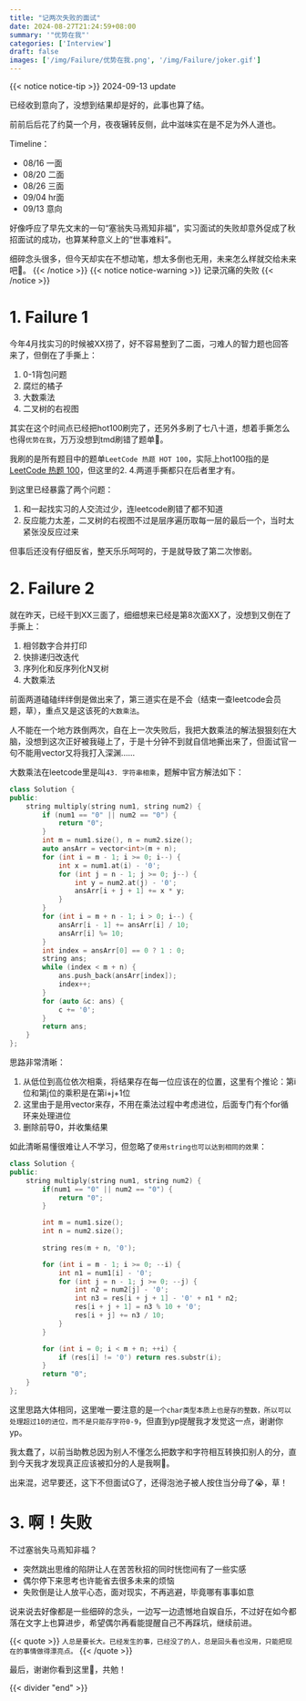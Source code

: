 ```yaml
---
title: "记两次失败的面试"
date: 2024-08-27T21:24:59+08:00
summary: '"优势在我"'
categories: ['Interview']
draft: false
images: ['/img/Failure/优势在我.png', '/img/Failure/joker.gif']
---
```

{{< notice notice-tip >}}
2024-09-13 update

已经收到意向了，没想到结果却是好的，此事也算了结。

前前后后花了约莫一个月，夜夜辗转反侧，此中滋味实在是不足为外人道也。

Timeline：
* 08/16 一面
* 08/20 二面
* 08/26 三面
* 09/04 hr面
* 09/13 意向

好像呼应了早先文末的一句“塞翁失马焉知非福”，实习面试的失败却意外促成了秋招面试的成功，也算某种意义上的“世事难料”。

细碎念头很多，但今天却实在不想动笔，想太多倒也无用，未来怎么样就交给未来吧🙂。
{{< /notice >}}
{{< notice notice-warning >}}
记录沉痛的失败
{{< /notice >}}
# 1. Failure 1
今年4月找实习的时候被XX捞了，好不容易整到了二面，刁难人的智力题也回答来了，但倒在了手撕上：

1. 0-1背包问题
2. 腐烂的橘子
3. 大数乘法
4. 二叉树的右视图 

其实在这个时间点已经把hot100刷完了，还另外多刷了七八十道，想着手撕怎么也得`优势在我`，万万没想到tmd刷错了题单🤡。

我刷的是所有题目中的题单`LeetCode 热题 HOT 100`，实际上hot100指的是[LeetCode 热题 100](https://leetcode.cn/studyplan/top-100-liked/)，但这里的2. 4.两道手撕都只在后者里才有。

到这里已经暴露了两个问题：
1. 和一起找实习的人交流过少，连leetcode刷错了都不知道
2. 反应能力太差，二叉树的右视图不过是层序遍历取每一层的最后一个，当时太紧张没反应过来

但事后还没有仔细反省，整天乐乐呵呵的，于是就导致了第二次惨剧。

# 2. Failure 2
就在昨天，已经干到XX三面了，细细想来已经是第8次面XX了，没想到又倒在了手撕上：

1. 相邻数字合并打印
2. 快排递归改迭代
3. 序列化和反序列化N叉树
4. 大数乘法

前面两道磕磕绊绊倒是做出来了，第三道实在是不会（结束一查leetcode会员题，草），重点又是这该死的`大数乘法`。

人不能在一个地方跌倒两次，自在上一次失败后，我把大数乘法的解法狠狠刻在大脑，没想到这次正好被我碰上了，于是十分钟不到就自信地撕出来了，但面试官一句不能用vector又将我打入深渊......

大数乘法在leetcode里是叫`43. 字符串相乘`，题解中官方解法如下：
```c++
class Solution {
public:
    string multiply(string num1, string num2) {
        if (num1 == "0" || num2 == "0") {
            return "0";
        }
        int m = num1.size(), n = num2.size();
        auto ansArr = vector<int>(m + n);
        for (int i = m - 1; i >= 0; i--) {
            int x = num1.at(i) - '0';
            for (int j = n - 1; j >= 0; j--) {
                int y = num2.at(j) - '0';
                ansArr[i + j + 1] += x * y;
            }
        }
        for (int i = m + n - 1; i > 0; i--) {
            ansArr[i - 1] += ansArr[i] / 10;
            ansArr[i] %= 10;
        }
        int index = ansArr[0] == 0 ? 1 : 0;
        string ans;
        while (index < m + n) {
            ans.push_back(ansArr[index]);
            index++;
        }
        for (auto &c: ans) {
            c += '0';
        }
        return ans;
    }
};
```
思路非常清晰：
1. 从低位到高位依次相乘，将结果存在每一位应该在的位置，这里有个推论：第i位和第j位的乘积是在第i+j+1位
2. 这里由于是用vector<int>来存，不用在乘法过程中考虑进位，后面专门有个for循环来处理进位
3. 删除前导0，并收集结果

如此清晰易懂很难让人不学习，但忽略了`使用string也可以达到相同的效果`：
```c++
class Solution {
public:
    string multiply(string num1, string num2) {
        if(num1 == "0" || num2 == "0") {
            return "0";
        }

        int m = num1.size();
        int n = num2.size();
        
        string res(m + n, '0');

        for (int i = m - 1; i >= 0; --i) {
            int n1 = num1[i] - '0';
            for (int j = n - 1; j >= 0; --j) {
                int n2 = num2[j] - '0';
                int n3 = res[i + j + 1] - '0' + n1 * n2;
                res[i + j + 1] = n3 % 10 + '0';
                res[i + j] += n3 / 10;
            }
        }

        for (int i = 0; i < m + n; ++i) {
            if (res[i] != '0') return res.substr(i);
        }
        return "0";
    }
};
```
这里思路大体相同，这里唯一要注意的是`一个char类型本质上也是存的整数，所以可以处理超过10的进位，而不是只能存字符0-9`，但直到yp提醒我才发觉这一点，谢谢你yp。

我太蠢了，以前当助教总因为别人不懂怎么把数字和字符相互转换扣别人的分，直到今天我才发现真正应该被扣分的人是我啊🤡。

出来混，迟早要还，这下不但面试G了，还得泡池子被人按住当分母了😭，草！

# 3. 啊！失败
不过塞翁失马焉知非福？

* 突然跳出思维的陷阱让人在苦苦秋招的同时恍惚间有了一些实感
* 偶尔停下来思考也许能省去很多未来的烦恼
* 失败倒是让人放平心态，面对现实，不再逃避，毕竟哪有事事如意

说来说去好像都是一些细碎的念头，一边写一边遗憾地自娱自乐，不过好在如今都落在文字上也算进步，希望偶尔再看能提醒自己不再踩坑，继续前进。


{{< quote >}}
`人总是要长大。已经发生的事，已经没了的人，总是回头看也没用，只能把现在的事情做得漂亮点。`
{{< /quote >}}


最后，谢谢你看到这里🙂，共勉！

{{< divider "end" >}}
